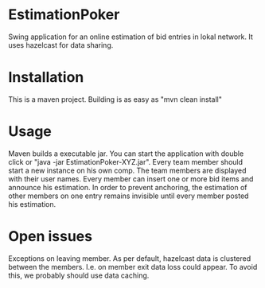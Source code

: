 EstimationPoker
===============
Swing application for an online estimation of bid entries in lokal network. It uses hazelcast for data sharing.

Installation
===============
This is a maven project. Building is as easy as "mvn clean install"

Usage
===============
Maven builds a executable jar. You can start the application with double click or "java -jar EstimationPoker-XYZ.jar". Every team member should start a new instance on his own comp. The team members are displayed with their user names. Every member can insert one or more bid items and announce his estimation. In order to prevent anchoring, the estimation of other members on one entry remains invisible until every member posted his estimation.  

Open issues
===============
Exceptions on leaving member. As per default, hazelcast data is clustered between the members. I.e. on member exit data loss could appear. To avoid this, we probably should use data caching.

